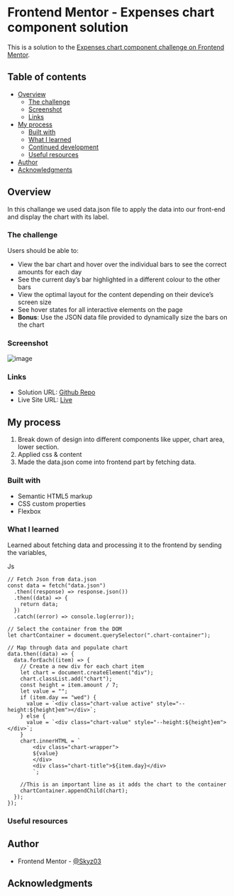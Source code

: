 # Frontend Mentor - Expenses chart component solution

This is a solution to the [Expenses chart component challenge on Frontend Mentor](https://www.frontendmentor.io/challenges/expenses-chart-component-e7yJBUdjwt).

## Table of contents

- [Overview](#overview)
  - [The challenge](#the-challenge)
  - [Screenshot](#screenshot)
  - [Links](#links)
- [My process](#my-process)
  - [Built with](#built-with)
  - [What I learned](#what-i-learned)
  - [Continued development](#continued-development)
  - [Useful resources](#useful-resources)
- [Author](#author)
- [Acknowledgments](#acknowledgments)


## Overview
In this challange we used data.json file to apply the data into our front-end and display the chart with its label.


### The challenge

Users should be able to:

- View the bar chart and hover over the individual bars to see the correct amounts for each day
- See the current day’s bar highlighted in a different colour to the other bars
- View the optimal layout for the content depending on their device’s screen size
- See hover states for all interactive elements on the page
- **Bonus**: Use the JSON data file provided to dynamically size the bars on the chart

### Screenshot

![image](https://user-images.githubusercontent.com/42742924/174484926-e9932cb8-cf71-4539-940b-98261774af1c.png)


### Links

- Solution URL: [Github Repo](https://github.com/Skyz03/JS--Expense-Chart-V2)
- Live Site URL: [Live](https://skyz03.github.io/JS--Expense-Chart-V2/)

## My process

1. Break down of design into different components like upper, chart area, lower section.
2. Applied css & content
3. Made the data.json come into frontend part by fetching data.

### Built with

- Semantic HTML5 markup
- CSS custom properties
- Flexbox


### What I learned

Learned about fetching data and processing it to the frontend by sending the variables,

Js
```
// Fetch Json from data.json
const data = fetch("data.json")
  .then((response) => response.json())
  .then((data) => {
    return data;
  })
  .catch((error) => console.log(error));

// Select the container from the DOM
let chartContainer = document.querySelector(".chart-container");

// Map through data and populate chart
data.then((data) => {
  data.forEach((item) => {
    // Create a new div for each chart item
    let chart = document.createElement("div");
    chart.classList.add("chart");
    const height = item.amount / 7;
    let value = "";
    if (item.day == "wed") {
      value = `<div class="chart-value active" style="--height:${height}em"></div>`;
    } else {
      value = `<div class="chart-value" style="--height:${height}em"></div>`;
    }
    chart.innerHTML = `
        <div class="chart-wrapper">
        ${value}
        </div>
        <div class="chart-title">${item.day}</div>
        `;

    //This is an important line as it adds the chart to the container
    chartContainer.appendChild(chart);
  });
});
```


### Useful resources

## Author

- Frontend Mentor - [@Skyz03](https://github.com/Skyz03)

## Acknowledgments
